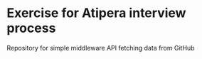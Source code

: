 # Exercise for Atipera interview process
Repository for simple middleware API fetching data from GitHub

